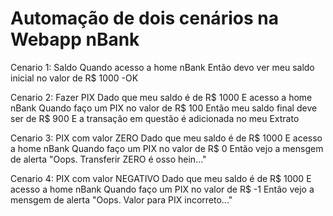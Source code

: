 # Automação de dois cenários na Webapp nBank
Cenario 1: Saldo
Quando acesso a home nBank Então devo ver meu saldo inicial no valor de R$ 1000 -OK

Cenario 2: Fazer PIX
Dado que meu saldo é de R$ 1000 E acesso a home nBank Quando faço um PIX no valor de R$ 100 Então meu saldo final deve ser de R$ 900 E a transação em questão é adicionada no meu Extrato

Cenario 3: PIX com valor ZERO
Dado que meu saldo é de R$ 1000 E acesso a home nBank Quando faço um PIX no valor de R$ 0 Então vejo a mensgem de alerta "Oops. Transferir ZERO é osso hein..."

Cenario 4: PIX com valor NEGATIVO
Dado que meu saldo é de R$ 1000 E acesso a home nBank Quando faço um PIX no valor de R$ -1 Então vejo a mensgem de alerta "Oops. Valor para PIX incorreto..."
